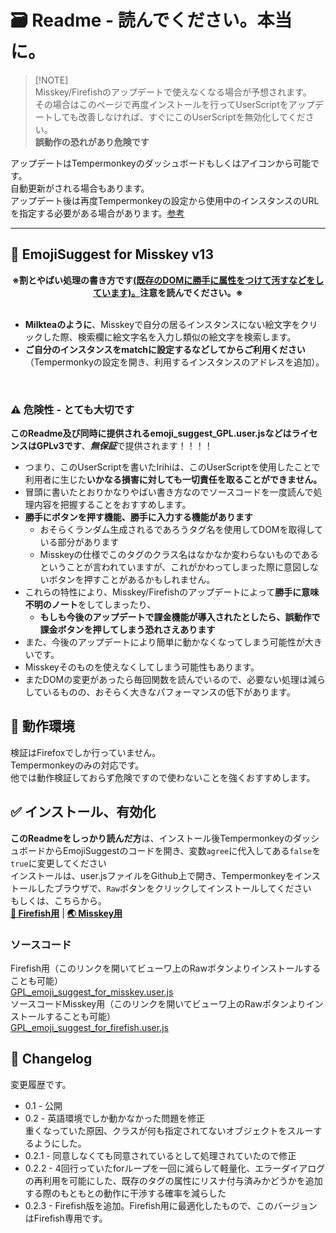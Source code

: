 
# 🗃️ Readme - 読んでください。本当に。

> [!NOTE] <br>
> Misskey/Firefishのアップデートで使えなくなる場合が予想されます。  
> その場合はこのページで再度インストールを行ってUserScriptをアップデートしても改善しなければ、すぐにこのUserScriptを無効化してください。  
> **誤動作の恐れがあり危険です**
  
アップデートはTempermonkeyのダッシュボードもしくはアイコンから可能です。  
自動更新がされる場合もあります。  
アップデート後は再度Tempermonkeyの設定から使用中のインスタンスのURLを指定する必要がある場合があります。[参考](https://misskey.io/notes/9blrxs48sz)

-----
## 🌟 EmojiSuggest for Misskey v13  
<div align="center"><strong>※割とやばい処理の書き方です<u>(既存のDOMに勝手に属性をつけて汚すなどをしています)。</u>注意を読んでください。※</strong></div><br>

- **Milkteaのように**、Misskeyで自分の居るインスタンスにない絵文字をクリックした際、検索欄に絵文字名を入力し類似の絵文字を検索します。  
- __ご自分のインスタンスをmatchに設定するなどしてからご利用ください__（Tempermonkyの設定を開き、利用するインスタンスのアドレスを追加）。

<br />

### ⚠️ 危険性 - とても大切です
**このReadme及び同時に提供されるemoji_suggest_GPL.user.jsなどはライセンスはGPLv3です**、***無保証***で提供されます！！！！  
 - つまり、このUserScriptを書いたIrihiは、このUserScriptを使用したことで利用者に生じた**いかなる損害に対しても一切責任を取ることができません。**  
 - 冒頭に書いたとおりかなりやばい書き方なのでソースコードを一度読んで処理内容を把握することをおすすめします。  
 - **勝手にボタンを押す機能、勝手に入力する機能があります**
   - おそらくランダム生成されるであろうタグ名を使用してDOMを取得している部分があります
   - Misskeyの仕様でこのタグのクラス名はなかなか変わらないものであるということが言われていますが、これがかわってしまった際に意図しないボタンを押すことがあるかもしれません。
 - これらの特性により、Misskey/Firefishのアップデートによって**勝手に意味不明のノート**をしてしまったり、
   - <strong>もしも今後のアップデートで課金機能が導入されたとしたら、誤動作で課金ボタンを押してしまう恐れさえあります</strong>
 - また、今後のアップデートにより簡単に動かなくなってしまう可能性が大きいです。
 - Misskeyそのものを使えなくしてしまう可能性もあります。
 - またDOMの変更があったら毎回関数を読んでいるので、必要ない処理は減らしているものの、おそらく大きなパフォーマンスの低下があります。

## 🚀 動作環境
検証はFirefoxでしか行っていません。\
Tempermonkeyのみの対応です。\
他では動作検証しておらず危険ですので使わないことを強くおすすめします。

## ✅ インストール、有効化
**このReadmeをしっかり読んだ方**は、インストール後TempermonkeyのダッシュボードからEmojiSuggestのコードを開き、変数`agree`に代入してある`false`を`true`に変更してください  
インストールは、user.jsファイルをGithub上で開き、Tempermonkeyをインストールしたブラウザで、`Raw`ボタンをクリックしてインストールしてください  
もしくは、こちらから。\
**[🐠 Firefish用](https://github.com/irhdevel/EmojiSuggest/raw/main/GPL_emoji_suggest_for_firefish.user.js)** | 
**[🌏 Misskey用](https://github.com/irhdevel/EmojiSuggest/raw/main/GPL_emoji_suggest_for_misskey.user.js)**
### ソースコード
Firefish用（このリンクを開いてビューワ上のRawボタンよりインストールすることも可能）\
[GPL_emoji_suggest_for_misskey.user.js](https://github.com/irhdevel/EmojiSuggest/blob/main/GPL_emoji_suggest_for_misskey.user.js)\
ソースコードMisskey用（このリンクを開いてビューワ上のRawボタンよりインストールすることも可能）\
[GPL_emoji_suggest_for_firefish.user.js](https://github.com/irhdevel/EmojiSuggest/blob/main/GPL_emoji_suggest_for_firefish.user.js)
## 📜 Changelog
変更履歴です。
 - 0.1 - 公開
 - 0.2 - 英語環境でしか動かなかった問題を修正  
 重くなっていた原因、クラスが何も指定されてないオブジェクトをスルーするようにした。
 - 0.2.1 - 同意しなくても同意されているとして処理されていたので修正
 - 0.2.2 - 4回行っていたforループを一回に減らして軽量化、エラーダイアログの再利用を可能にした、既存のタグの属性にリスナ付与済みかどうかを追加する際のもともとの動作に干渉する確率を減らした
 - 0.2.3 - Firefish版を追加。Firefish用に最適化したもので、このバージョンはFirefish専用です。
